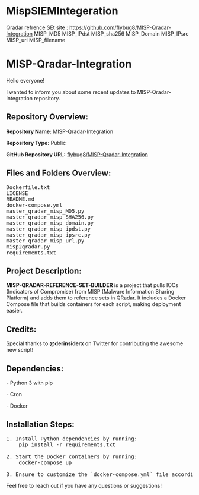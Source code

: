 # MispSIEMIntegeration
Qradar refrence SEt 
site : https://github.com/flybug8/MISP-Qradar-Integration
MISP_MD5 MISP_IPdst MISP_sha256 MISP_Domain MISP_IPsrc MISP_url MISP_filename
<!DOCTYPE html>
<html lang="en">
<head>
    <meta charset="UTF-8">
    <meta name="viewport" content="width=device-width, initial-scale=1.0">

</head>
<body>

<h1>MISP-Qradar-Integration</h1>

<p>Hello everyone!</p>

<p>I wanted to inform you about some recent updates to MISP-Qradar-Integration repository.</p>

<h2>Repository Overview:</h2>

<p><strong>Repository Name:</strong> MISP-Qradar-Integration</p>
<p><strong>Repository Type:</strong> Public</p>
<p><strong>GitHub Repository URL:</strong> <a href="https://github.com/flybug8/MISP-Qradar-Integration">flybug8/MISP-Qradar-Integration</a></p>

<h2>Files and Folders Overview:</h2>
<pre>
Dockerfile.txt
LICENSE
README.md
docker-compose.yml
master_qradar_misp_MD5.py
master_qradar_misp_SHA256.py
master_qradar_misp_domain.py
master_qradar_misp_ipdst.py
master_qradar_misp_ipsrc.py
master_qradar_misp_url.py
misp2qradar.py
requirements.txt
</pre>

<h2>Project Description:</h2>

<p><strong>MISP-QRADAR-REFERENCE-SET-BUILDER</strong> is a project that pulls IOCs (Indicators of Compromise) from MISP (Malware Information Sharing Platform) and adds them to reference sets in QRadar. It includes a Docker Compose file that builds containers for each script, making deployment easier.</p>

<h2>Credits:</h2>
<p>Special thanks to <strong>@derinsiderx</strong> on Twitter for contributing the awesome new script!</p>

<h2>Dependencies:</h2>

<p>- Python 3 with pip</p>
<p>- Cron</p>
<p>- Docker</p>

<h2>Installation Steps:</h2>

<pre>
1. Install Python dependencies by running:
    pip install -r requirements.txt

2. Start the Docker containers by running:
    docker-compose up

3. Ensure to customize the `docker-compose.yml` file according to your requirements and replace `< >` fields with the correct credentials.
</pre>

<p>Feel free to reach out if you have any questions or suggestions!</p>

</body>
</html>
